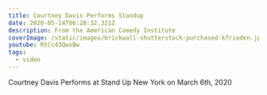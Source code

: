 ```yaml
---
title: Courtney Davis Performs Standup
date: 2020-05-14T06:28:32.321Z
description: From the American Comedy Institute
coverImage: /static/images/brickwall-shutterstock-purchased-kfrieden.jpg
youtube: RtCc43QwsBw
tags:
  - video
---
```

 Courtney Davis Performs at Stand Up New York on March 6th, 2020